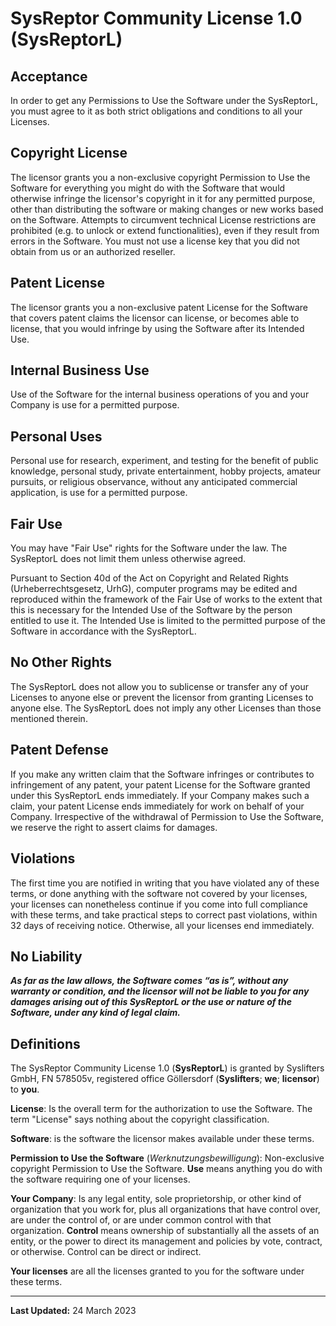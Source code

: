 # SysReptor Community License 1.0 (SysReptorL)
## Acceptance

In order to get any Permissions to Use the Software under the 
SysReptorL, you must agree to it as both strict obligations 
and conditions to all your Licenses.

## Copyright License

The licensor grants you a non-exclusive copyright Permission 
to Use the Software for everything you might do with the Software 
that would otherwise infringe the licensor's copyright in it for 
any permitted purpose, other than distributing the software or 
making changes or new works based on the Software. Attempts to 
circumvent technical License restrictions are prohibited (e.g. 
to unlock or extend functionalities), even if they result from 
errors in the Software. You must not use a license key that you
did not obtain from us or an authorized reseller.

## Patent License

The licensor grants you a non-exclusive patent License for the 
Software that covers patent claims the licensor can license, or 
becomes able to license, that you would infringe by using the 
Software after its Intended Use. 

## Internal Business Use

Use of the Software for the internal business operations of 
you and your Company is use for a permitted purpose.

## Personal Uses

Personal use for research, experiment, and testing for the 
benefit of public knowledge, personal study, private entertainment, 
hobby projects, amateur pursuits, or religious observance, 
without any anticipated commercial application, is use for a 
permitted purpose.

## Fair Use

You may have "Fair Use" rights for the Software under the law. 
The SysReptorL does not limit them unless otherwise agreed.

Pursuant to Section 40d of the Act on Copyright and Related 
Rights (Urheberrechtsgesetz, UrhG), computer programs may be 
edited and reproduced within the framework of the Fair Use of 
works to the extent that this is necessary for the Intended 
Use of the Software by the person entitled to use it. The 
Intended Use is limited to the permitted purpose of the Software 
in accordance with the SysReptorL.

## No Other Rights

The SysReptorL does not allow you to sublicense or transfer 
any of your Licenses to anyone else or prevent the licensor 
from granting Licenses to anyone else. The SysReptorL does not 
imply any other Licenses than those mentioned therein.

## Patent Defense

If you make any written claim that the Software infringes or 
contributes to infringement of any patent, your patent License 
for the Software granted under this SysReptorL ends immediately. If 
your Company makes such a claim, your patent License ends 
immediately for work on behalf of your Company. Irrespective of the 
withdrawal of Permission to Use the Software, we reserve the right 
to assert claims for damages.

## Violations

The first time you are notified in writing that you have
violated any of these terms, or done anything with the software
not covered by your licenses, your licenses can nonetheless
continue if you come into full compliance with these terms,
and take practical steps to correct past violations, within
32 days of receiving notice.  Otherwise, all your licenses
end immediately.

## No Liability

***As far as the law allows, the Software comes “as is”, without 
any warranty or condition, and the licensor will not be liable 
to you for any damages arising out of this SysReptorL or the use 
or nature of the Software, under any kind of legal claim.***

## Definitions

The SysReptor Community License 1.0 (**SysReptorL**) is granted by 
Syslifters GmbH, FN 578505v, registered office Göllersdorf 
(**Syslifters**; **we**; **licensor**) to **you**.

**License**: Is the overall term for the authorization to use the 
Software. The term "License" says nothing about the copyright 
classification.

**Software**: is the software the licensor makes available under 
these terms.

**Permission to Use the Software** (*Werknutzungsbewilligung*): 
Non-exclusive copyright Permission to Use the Software. **Use** 
means anything you do with the software requiring one of your 
licenses.

**Your Company**: Is any legal entity, sole proprietorship, or 
other kind of organization that you work for, plus all organizations 
that have control over, are under the control of, or are under common 
control with that organization. **Control** means ownership of 
substantially all the assets of an entity, or the power to direct its 
management and policies by vote, contract, or otherwise. Control can 
be direct or indirect.

**Your licenses** are all the licenses granted to you for the
software under these terms.


------------
**Last Updated:** 24 March 2023
